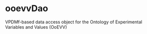 ooevvDao
========

VPDMf-based data access object for the Ontology of Experimental Variables and Values (OoEVV)
